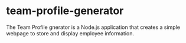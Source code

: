 # team-profile-generator
The Team Profile gnerator is a Node.js application that creates a simple webpage to store and display employee information.  
